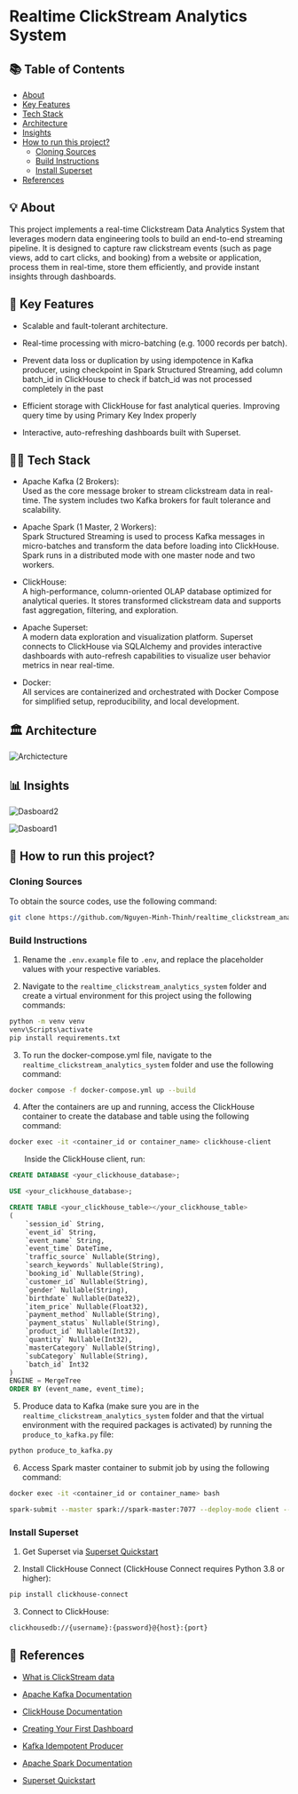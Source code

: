 # Realtime ClickStream Analytics System

## 📚 Table of Contents
- [About](#-about)
- [Key Features](#-key-features)
- [Tech Stack](#-tech-stack)
- [Architecture](#️-architecture)
- [Insights](#-insights)
- [How to run this project?](#-how-to-run-this-project)
  - [Cloning Sources](#cloning-sources)
  - [Build Instructions](#build-instructions)
  - [Install Superset](#install-superset)
- [References](#-references)

## 💡 About
This project implements a real-time Clickstream Data Analytics System that leverages modern data engineering tools to build an end-to-end streaming pipeline. It is designed to capture raw clickstream events (such as page views, add to cart clicks, and booking) from a website or application, process them in real-time, store them efficiently, and provide instant insights through dashboards.

## 🎯 Key Features
- Scalable and fault-tolerant architecture.

- Real-time processing with micro-batching (e.g. 1000 records per batch).

- Prevent data loss or duplication by using idempotence in Kafka producer, using checkpoint in Spark Structured Streaming, add column batch_id in ClickHouse to check if batch_id was not processed completely in the past

- Efficient storage with ClickHouse for fast analytical queries. Improving query time by using Primary Key Index properly

- Interactive, auto-refreshing dashboards built with Superset.

## 👨‍💻 Tech Stack
- Apache Kafka (2 Brokers):\
Used as the core message broker to stream clickstream data in real-time. The system includes two Kafka brokers for fault tolerance and scalability.

- Apache Spark (1 Master, 2 Workers):\
Spark Structured Streaming is used to process Kafka messages in micro-batches and transform the data before loading into ClickHouse. Spark runs in a distributed mode with one master node and two workers.

- ClickHouse:\
A high-performance, column-oriented OLAP database optimized for analytical queries. It stores transformed clickstream data and supports fast aggregation, filtering, and exploration.

- Apache Superset:\
A modern data exploration and visualization platform. Superset connects to ClickHouse via SQLAlchemy and provides interactive dashboards with auto-refresh capabilities to visualize user behavior metrics in near real-time.

- Docker:\
All services are containerized and orchestrated with Docker Compose for simplified setup, reproducibility, and local development.

## 🏛️ Architecture
![Archictecture](./images/workflow.png)

## 📊 Insights
![Dasboard2](./images/dashboard2.jpg)

![Dasboard1](./images/dashboard1.jpg)


## 🚀 How to run this project?
### Cloning Sources
To obtain the source codes, use the following command:
```bash
git clone https://github.com/Nguyen-Minh-Thinh/realtime_clickstream_analytics_system.git
```
### Build Instructions
1. Rename the `.env.example` file to `.env`, and replace the placeholder values with your respective variables.

2. Navigate to the `realtime_clickstream_analytics_system` folder and create a virtual environment for this project using the following commands:
```bash
python -m venv venv
venv\Scripts\activate
pip install requirements.txt
```

3. To run the docker-compose.yml file, navigate to the `realtime_clickstream_analytics_system` folder and use the following command:
```bash
docker compose -f docker-compose.yml up --build
```

4. After the containers are up and running, access the ClickHouse container to create the database and table using the following command:
```bash
docker exec -it <container_id or container_name> clickhouse-client
```
&nbsp;&nbsp;&nbsp;&nbsp;&nbsp;&nbsp; Inside the ClickHouse client, run:

```sql
CREATE DATABASE <your_clickhouse_database>;

USE <your_clickhouse_database>;

CREATE TABLE <your_clickhouse_table></your_clickhouse_table>
(
    `session_id` String,
    `event_id` String,
    `event_name` String,
    `event_time` DateTime,
    `traffic_source` Nullable(String),
    `search_keywords` Nullable(String),
    `booking_id` Nullable(String),
    `customer_id` Nullable(String),
    `gender` Nullable(String),
    `birthdate` Nullable(Date32),
    `item_price` Nullable(Float32),
    `payment_method` Nullable(String),
    `payment_status` Nullable(String),
    `product_id` Nullable(Int32),
    `quantity` Nullable(Int32),
    `masterCategory` Nullable(String),
    `subCategory` Nullable(String),
    `batch_id` Int32  
)
ENGINE = MergeTree
ORDER BY (event_name, event_time);
```
5. Produce data to Kafka (make sure you are in the `realtime_clickstream_analytics_system` folder and that the virtual environment with the required packages is activated) by running the `produce_to_kafka.py` file:
```bash
python produce_to_kafka.py
```

6. Access Spark master container to submit job by using the following command:
```bash
docker exec -it <container_id or container_name> bash

spark-submit --master spark://spark-master:7077 --deploy-mode client --jars /jars/clickhouse-jdbc-0.6.5.jar,/jars/commons-pool2-2.11.1.jar,/jars/kafka-clients-3.5.0.jar,/jars/spark-sql-kafka-0-10_2.12-3.5.0.jar,/jars/spark-token-provider-kafka-0-10_2.12-3.5.0.jar /job/spark_app.py
```
### Install Superset
1. Get Superset via [Superset Quickstart](https://superset.apache.org/docs/quickstart/)

2. Install ClickHouse Connect (ClickHouse Connect requires Python 3.8 or higher):
```bash
pip install clickhouse-connect
```
3. Connect to ClickHouse:
```bash
clickhousedb://{username}:{password}@{host}:{port}
```

 
## 📖 References
- [What is ClickStream data](https://www.fullstory.com/blog/what-is-clickstream-data/)
- [Apache Kafka Documentation](https://kafka.apache.org/documentation/)
- [ClickHouse Documentation](https://clickhouse.com/docs)
- [Creating Your First Dashboard](https://superset.apache.org/docs/using-superset/creating-your-first-dashboard/)
- [Kafka Idempotent Producer](https://medium.com/apache-kafka-from-zero-to-hero/apache-kafka-guide-29-idempotent-producer-84c7e3e5e3b9)
- [Apache Spark Documentation](https://spark.apache.org/docs/latest/streaming/index.html)

- [Superset Quickstart](https://superset.apache.org/docs/quickstart/)

